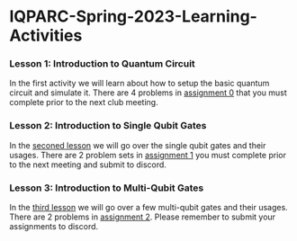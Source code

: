 # IQPARC-Spring-2023-Learning-Activities
### Lesson 1: Introduction to Quantum Circuit
In the first activity we will learn about how to setup the basic quantum circuit and simulate it. There are 4 problems in [assignment 0](https://github.com/IQPARC/IQPARC-Spring-2023-Learning-Activities/tree/main/Assignment_0) that you must complete prior to the next club meeting.

### Lesson 2: Introduction to Single Qubit Gates
In the [seconed lesson](https://github.com/IQPARC/IQPARC-Spring-2023-Learning-Activities/blob/main/Lecture/SingleQubitGates.ipynb) we will go over the single qubit gates and their usages. There are 2 problem sets in [assignment 1](https://github.com/IQPARC/IQPARC-Spring-2023-Learning-Activities/tree/main/Assignment_1) you must complete prior to the next meeting and submit to discord.

### Lesson 3: Introduction to Multi-Qubit Gates
In the [third lesson](https://github.com/IQPARC/IQPARC-Spring-2023-Learning-Activities/blob/main/Lecture/MultipleQubitGatesPart1.ipynb) we will go over a few multi-qubit gates and their usages. There are 2 problems in [assignment 2](https://github.com/IQPARC/IQPARC-Spring-2023-Learning-Activities/tree/main/Assignment_2). Please remember to submit your assignments to discord.
